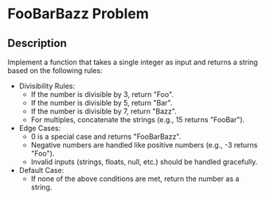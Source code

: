 # FooBarBazz Problem

## Description
Implement a function that takes a single integer as input and returns a string based on the following rules:

- Divisibility Rules:
  - If the number is divisible by 3, return "Foo".
  - If the number is divisible by 5, return "Bar".
  - If the number is divisible by 7, return "Bazz".
  - For multiples, concatenate the strings (e.g., 15 returns "FooBar").
- Edge Cases:
  - 0 is a special case and returns "FooBarBazz".
  - Negative numbers are handled like positive numbers (e.g., -3 returns "Foo").
  - Invalid inputs (strings, floats, null, etc.) should be handled gracefully.
- Default Case:
  - If none of the above conditions are met, return the number as a string.